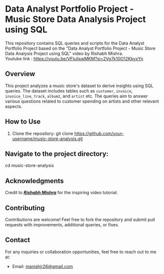 # Data Analyst Portfolio Project - Music Store Data Analysis Project using SQL

This repository contains SQL queries and scripts for the Data Analyst Portfolio Project based on the "Data Analyst Portfolio Project - Music Store Data Analysis Project using SQL" video by Rishabh Mishra. <br>
Youtube link :  https://youtu.be/VFIuIjswMKM?si=2Vg7k10O12KkvxYn

## Overview

This project analyzes a music store's dataset to derive insights using SQL queries. The dataset includes tables such as `customer`, `invoice`, `invoice_line`, `track`, `album2`, and `artist` etc. The queries aim to answer various questions related to customer spending on artists and other relevant aspects.


## How to Use

1. Clone the repository:
   git clone https://github.com/your-username/music-store-analysis.git

## Navigate to the project directory:
cd music-store-analysis

## Acknowledgments
 <span>Credit to <u><i><strong><a href="https://youtu.be/VFIuIjswMKM?si=L4wJ4kd-YB8lz2aa">Rishabh Mishra</a></strong></i></u> for the inspiring video tutorial.</span> 


## Contributing
Contributions are welcome! Feel free to fork the repository and submit pull requests with improvements, additional queries, or fixes.

## Contact
For any inquiries or collaboration opportunities, feel free to reach out to me at:
- Email: manishjr26@gmail.com
